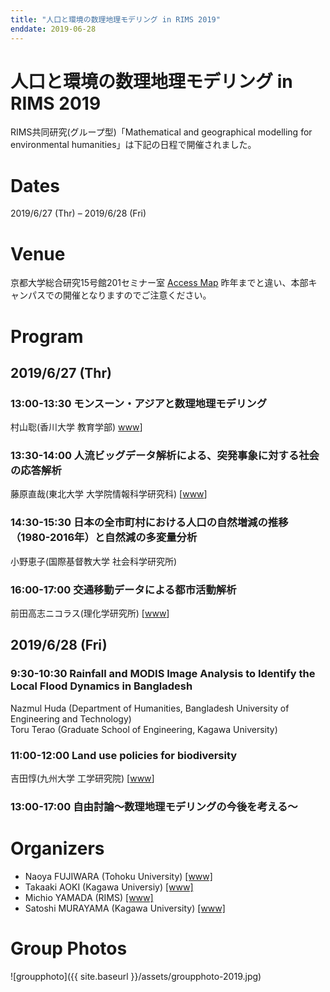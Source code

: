 ```yaml
---
title: "人口と環境の数理地理モデリング in RIMS 2019"
enddate: 2019-06-28
---
```


# 人口と環境の数理地理モデリング in RIMS 2019

RIMS共同研究(グループ型)「Mathematical and geographical modelling for environmental humanities」は下記の日程で開催されました。

# Dates
2019/6/27 (Thr) – 2019/6/28 (Fri)

# Venue
京都大学総合研究15号館201セミナー室 [Access Map](http://www.kurims.kyoto-u.ac.jp/~kyodo/b15.pdf)
昨年までと違い、本部キャンパスでの開催となりますのでご注意ください。

# Program
## 2019/6/27 (Thr)
### 13:00-13:30 モンスーン・アジアと数理地理モデリング
村山聡(香川大学 教育学部) <a href="http://hist-info-bs.net/">www</a>]

### 13:30-14:00 人流ビッグデータ解析による、突発事象に対する社会の応答解析
藤原直哉(東北大学 大学院情報科学研究科) [<a href="https://sites.google.com/site/nfnetz/">www</a>]

### 14:30-15:30	日本の全市町村における人口の自然増減の推移（1980-2016年）と自然減の多変量分析
小野恵子(国際基督教大学 社会科学研究所)

### 16:00-17:00  交通移動データによる都市活動解析
前田高志ニコラス(理化学研究所) [<a href="https://sites.google.com/site/tnmaeda/japanese">www</a>]

## 2019/6/28 (Fri)
### 9:30-10:30 Rainfall and MODIS Image Analysis to Identify the Local Flood Dynamics in Bangladesh
Nazmul Huda (Department of Humanities, Bangladesh University of Engineering and Technology)<br>
Toru Terao (Graduate School of Engineering, Kagawa University)


### 11:00-12:00 Land use policies for biodiversity
吉田惇(九州大学 工学研究院) [<a href="http://hyoka.ofc.kyushu-u.ac.jp/search/details/K007283/index.html">www</a>]


### 13:00-17:00 自由討論～数理地理モデリングの今後を考える～

# Organizers
- Naoya FUJIWARA (Tohoku University) [[www]](https://www.is.tohoku.ac.jp/jp/laboratory/list_dept/c10.html)
- Takaaki AOKI (Kagawa Universiy) [[www]](http://www.ed.kagawa-u.ac.jp/~aoki/)
- Michio YAMADA (RIMS) [[www]](http://www.kurims.kyoto-u.ac.jp/en/list/YAMADA,%20Michio.html)
- Satoshi MURAYAMA (Kagawa University) [[www]](http://hist-info-bs.net/)


# Group Photos
![groupphoto]({{ site.baseurl }}/assets/groupphoto-2019.jpg)
